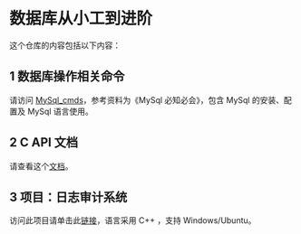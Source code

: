 # 数据库从小工到进阶

这个仓库的内容包括以下内容：

## 1 数据库操作相关命令

请访问 [MySql_cmds](./doc/MySql_cmds.md)，参考资料为《MySql 必知必会》，包含 MySql 的安装、配置及 MySql 语言使用。


## 2 C API 文档

请查看这个[文档](./doc/cppdev.md)。


## 3 项目：日志审计系统

访问此项目请单击此[链接](https://github.com/hanxinle/XLogAuditor)，语言采用 C++ ，支持 Windows/Ubuntu。




